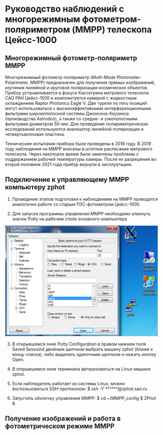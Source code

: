 # Руководство наблюдений с многорежимным фотометром-поляриметром (MMPP) телескопа Цейсс-1000

## Многорежимный фотометр-поляриметр MMPP

Многорежимный фотометр-поляриметр (Multi-Mode Photometer-Polarimeter, MMPP) 
предназначен для получения прямых изображений, изучения линейной и круговой поляризации космических объектов.
Прибор устанавливается в фокусе Кассегрена метрового телескопа САО РАН Цейсс-1000
и комплектуется камерой с жидкостным охлаждением Raptor Photonics Eagle V. 
Две турели по пять позиций могут использоваться с высокоэффективными интерференционными фильтрами 
широкополосной системы Джонсона-Коузинса (производства Astrodon),
а также со средне- и узкополосными фильтрами диаметром 50-мм.
Для проведения полириметрических исследований используются анализатор линейной поляризации и четвертьволновая пластина.

Технические испытания прибора были проведены в 2018 году. 
В 2019 году наблюдения на MMPP внесены в штатное расписание метрового телескопа.
Через некоторое время были замечены проблемы с поддержанием рабочей температуры камеры.
После их разрешения во второй половине 2021 года прибор вернули в эксплуатацию.

## Подключение к управляющему MMPP компьютеру zphot

1. Проведение этапов подготовки к наблюдениям на MMPP проводится аналогично работе со старым ПЗС-фотометром Цейсс-1000.

2. Для запуска программы управления MMPP необходимо кликнуть значок Putty на рабочем столе основного компьютера 

![Иконка Putty и окно выбора подключения к удалённой машине zphot.](pic/putty_cr.jpg)

3. В открывшемся окне Putty Configuration в правом нижнем поля Saved Sessoind 
 двойным щелчком выбрать машину zphot (ближе к концу списка), либо выделить одиночным щелчком и нажать кнопку Open.
 
4. В открывшемся окне терминала авторизоваться на Linux-машине zphot.

5. Если наблюдатель работает из системы Linux, можно воспользоваться SSH-протоколом: 
$ ssh -Y ******@zphot.sao.ru

6. Запустить оболочку управления MMPP:
  $ cd ~/MMPP_config
  $ ZPhot &

## Получение изображений и работа в фотометрическом режиме MMPP


  
